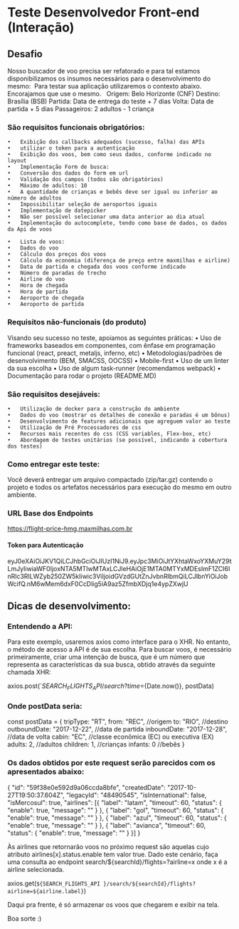 # Teste Desenvolvedor Front-end (Interação)

## Desafio
Nosso buscador de voo precisa ser refatorado e para tal estamos disponibilizamos os insumos necessários para o desenvolvimento do mesmo:
 Para testar sua aplicação utilizaremos o contexto abaixo. Encorajamos que use o mesmo.
 	Origem: Belo Horizonte (CNF)
Destino: Brasília (BSB) 
Partida: Data de entrega do teste + 7 dias
Volta: Data de partida + 5 dias
Passageiros: 2 adultos - 1 criança

 
### São requisitos funcionais obrigatórios:
	
	•	Exibição dos callbacks adequados (sucesso, falha) das APIs
	•	utilizar o token para a autenticação
	•	Exibição dos voos, bem como seus dados, conforme indicado no layout
	•	Implementação Form de busca: 
	•	Conversão dos dados do form em url
	•	Validação dos campos (todos são obrigatórios)
	•	Máximo de adultos: 10
	•	A quantidade de crianças e bebês deve ser igual ou inferior ao número de adultos
	•	Impossibilitar seleção de aeroportos iguais 
	•	Implementação de datepicker
	•	Não ser possível selecionar uma data anterior ao dia atual
	•	Implementação do autocomplete, tendo como base de dados, os dados da Api de voos
 	
	•	Lista de voos:
	•	Dados do voo
	•	Cálculo dos preços dos voos
	•	Cálculo da economia (diferença de preço entre maxmilhas e airline)
	•	Data de partida e chegada dos voos conforme indicado
	•	Número de paradas do trecho
	•	Airline do voo
	•	Hora de chegada
	•	Hora de partida
	•	Aeroporto de chegada
	•	Aeroporto de partida

### Requisitos não-funcionais (do produto)

Visando seu sucesso no teste, apoiamos as seguintes práticas:
	•	Uso de frameworks baseados em componentes, com ênfase em programação funcional (react, preact, metaljs, inferno, etc)
	•	Metodologias/padrões de desenvolvimento (BEM, SMACSS, OOCSS)
	•	Mobile-first
	•	Uso de um linter da sua escolha
	•	Uso de algum task-runner (recomendamos webpack)
	•	Documentação para rodar o projeto (README.MD)


### São requisitos desejáveis:
	•	Utilização de docker para a construção do ambiente
	•	Dados do voo (mostrar os detalhes de conexão e paradas é um bônus)
	•	Desenvolvimento de features adicionais que agreguem valor ao teste
	•	Utilização de Pré Processadores de css
	•	Recursos mais recentes do css (CSS variables, Flex-box, etc)
	•	Abordagem de testes unitários (se possível, indicando a cobertura dos testes)


### Como entregar este teste:
Você deverá entregar um arquivo compactado (zip/tar.gz) contendo o projeto e todos os artefatos necessários para execução do mesmo em outro ambiente.

### URL Base dos Endpoints
https://flight-price-hmg.maxmilhas.com.br

#### Token para Autenticação 
eyJ0eXAiOiJKV1QiLCJhbGciOiJIUzI1NiJ9.eyJpc3MiOiJtYXhtaWxoYXMuY29tLmJyIiwiaWF0IjoxNTA5MTIwMTAxLCJleHAiOjE1MTA0MTYxMDEsImF1ZCI6InRlc3RlLWZyb250ZW5kIiwic3ViIjoidGVzdGUtZnJvbnRlbmQiLCJlbnYiOiJobWcifQ.nM6wMem6dxF0CcDlig5iA9az5ZfmbXDjq1e4ypZXwjU

## Dicas de desenvolvimento:

### Entendendo a API:

Para este exemplo, usaremos axios como interface para o XHR. No entanto, o método de acesso a API é de sua escolha.
Para buscar voos, é necessário primeiramente, criar uma intenção de busca, que é um número que representa as características da sua busca, obtido através da seguinte chamada XHR:

axios.post(`${SEARCH_FLIGHTS_API }/search?time=${Date.now()}, postData)

### Onde postData  seria:

const postData = {
    tripType: "RT", 
    from: "REC",  //origem
    to: "RIO",  //destino
    outboundDate: "2017-12-22", //data de partida
    inboundDate: "2017-12-28", //data de volta
    cabin: "EC", //classe econômica (EC) ou executiva (EX)
    adults: 2, //adultos
    children: 1, //crianças
    infants: 0 //bebês
}


### Os dados obtidos por este request serão parecidos com os apresentados abaixo:

{
	"id": "59f38e0e592d9a06ccda8bfe",
	"createdDate": "2017-10-27T19:50:37.604Z",
	"legacyId": "48490545",
	"isInternational": false,
	"isMercosul": true,
	"airlines": [{
		"label": "latam",
		"timeout": 60,
		"status": {
			"enable": true,
			"message": ""
		}
	}, {
		"label": "gol",
		"timeout": 60,
		"status": {
			"enable": true,
			"message": ""
		}
	}, {
		"label": "azul",
		"timeout": 60,
		"status": {
			"enable": true,
			"message": ""
		}
	}, {
		"label": "avianca",
		"timeout": 60,
		"status": {
			"enable": true,
			"message": ""
		}
	}]
}


Às airlines que retornarão voos no próximo request são aquelas cujo atributo airlines[x].status.enable tem valor true. Dado este cenário, faça uma consulta ao endpoint search/${searchId}/flights=?airline=x onde x é a airline selecionada.

axios.get(`${SEARCH_FLIGHTS_API }/search/${searchId}/flights?airline=${airline.label}`)


Daqui pra frente, é só armazenar os voos que chegarem e exibir na tela.

Boa sorte :)